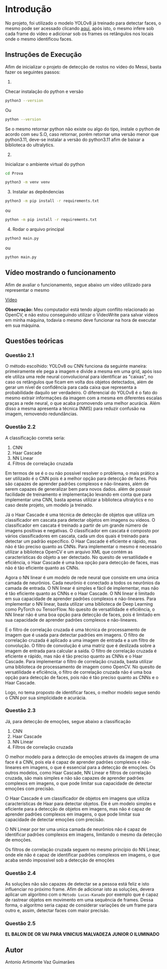 # Introdução

No projeto, foi utilizado o modelo YOLOv8 já treinado para detectar faces, o mesmo pode ser acessado clicando [aqui](https://github.com/derronqi/yolov8-face), após isto, o mesmo infere sob cada frame do vídeo e adicionar sob os frames os retângulos nos locais onde o mesmo identificou faces.

## Instruções de Execução

Afim de inicializar o projeto de detecção de rostos no vídeo do Messi, basta fazer os seguintes passos:

1. 

Checar instalação do python e versão

```bash
python3 --version
```

Ou

```bash
python --version
```

Se o mesmo retornar python não existe ou algo do tipo, instale o python de acordo com seu S.O, caso retornar, porém retornar uma versão menor que python3.11, deve-se instalar a versão do python3.11 afim de baixar a biblioteca do ultralytics.

2. 

Inicializar o ambiente virtual do python

```bash
cd Prova

python3 -m venv venv
```

3. Instalar as depêndencias

```bash
python3 -m pip install -r requirements.txt
```

ou

```bash
python -m pip install -r requirements.txt
```

4. Rodar o arquivo principal

```bash
python3 main.py
```

ou

```bash
python main.py
```

## Vídeo mostrando o funcionamento

Afim de avaliar o funcionamento, segue abaixo um vídeo utilizado para representar o mesmo

[Vídeo](https://drive.google.com/file/d/1DHaXqLLBNSyhgxtY0Htlb5Y9RZpdfptP/view?usp=sharing)

**Observação:** Meu computador está tendo algum conflito relacionado ao OpenCV, e não estou conseguindo utilizar o VideoWrite para salvar vídeos em minha máquina, todavia o mesmo deve funcionar na hora de executar em sua máquina. 

## Questões teóricas

### Questão 2.1

O método escolhido: YOLOv8 ou CNN funciona da seguinte maneira: primeiramente ele pega a imagem e divide a mesma em uma grid, após isso ele utiliza uma rede neural convolucional para identificar as "caixas", no caso os retângulos que ficam em volta dos objetos detectados, além de gerar um nível de confidência para cada caixa que representa a probabilidade daquilo ser verdadeiro. O diferencial do YOLOv8 é o fato do mesmo extrair informações da imagem com a mesma em diferentes escalas graças a rede neural, o que acaba promovendo uma melhor acurácia. Além disso a mesma apresenta a técnica (NMS) para reduzir confusão na imagem, removendo redundâncias.

### Questão 2.2

A classificação correta seria:

1. CNN
2. Haar Cascade
3. NN Linear
4. Filtros de correlação cruzada


Em termos de se é o ou não possível resolver o problema, o mais prático a ser utilizado é o CNN pois é a melhor opção para detecção de faces. Pois são capazes de aprender padrões complexos e não-lineares, além de serem capazes de generalizar bem para novos dados. além de possuir facilidade de treinamento e implementação levando em conta que para implementar uma CNN, basta apenas utilizar a biblioteca ultralytics e no caso deste projeto, um modelo ja treinado.

Já o Haar Cascade é uma técnica de detecção de objetos que utiliza um classificador em cascata para detectar objetos em imagens ou vídeos. O classificador em cascata é treinado a partir de um grande número de imagens positivas e negativas. O classificador em cascata é composto por vários classificadores em cascata, cada um dos quais é treinado para detectar um padrão específico. O Haar Cascade é eficiente e rápido, mas não é tão preciso quanto as CNNs. Para implementar o mesmo é necessário utilizar a biblioteca OpenCV e um arquivo XML que contém as características do objeto a ser detectado. No quesito de versatilidade e eficiência, o Haar Cascade é uma boa opção para detecção de faces, mas não é tão eficiente quanto as CNNs.

Agora o NN linear é um modelo de rede neural que consiste em uma única camada de neurônios. Cada neurônio é conectado a todos os neurônios da camada de entrada. O NN linear é simples e fácil de implementar, mas não é tão eficiente quanto as CNNs e o Haar Cascade. O NN linear é limitado em sua capacidade de aprender padrões complexos e não-lineares. Para implementar o NN linear, basta utilizar uma biblioteca de Deep Learning como PyTorch ou TensorFlow. No quesito de versatilidade e eficiência, o NN linear não é uma boa opção para detecção de faces, pois é limitado em sua capacidade de aprender padrões complexos e não-lineares.

E o filtro de correlação cruzada é uma técnica de processamento de imagem que é usada para detectar padrões em imagens. O filtro de correlação cruzada é aplicado a uma imagem de entrada e a um filtro de convolução. O filtro de convolução é uma matriz que é deslizada sobre a imagem de entrada para calcular a saída. O filtro de correlação cruzada é eficiente e rápido, mas não é tão preciso quanto as CNNs e o Haar Cascade. Para implementar o filtro de correlação cruzada, basta utilizar uma biblioteca de processamento de imagem como OpenCV. No quesito de versatilidade e eficiência, o filtro de correlação cruzada não é uma boa opção para detecção de faces, pois não é tão preciso quanto as CNNs e o Haar Cascade.

Logo, no tema proposto de identificar faces, o melhor modelo segue sendo o CNN por sua simplicidade e acurácia.

### Questão 2.3

Já, para detecção de emoções, segue abaixo a classificação

1. CNN
2. Haar Cascade
3. NN Linear
4. Filtros de correlação cruzada

O melhor modelo para a detecção de emoções através da imagem de uma face é a CNN, pois ela é capaz de aprender padrões complexos e não-lineares em imagens, o que é essencial para a detecção de emoções. Os outros modelos, como Haar Cascade, NN Linear e filtros de correlação cruzada, são mais simples e não são capazes de aprender padrões complexos em imagens, o que pode limitar sua capacidade de detectar emoções com precisão.

O Haar Cascade é um classificador de objetos em imagens que utiliza características de Haar para detectar objetos. Ele é um modelo simples e eficiente para a detecção de objetos em imagens, mas não é capaz de aprender padrões complexos em imagens, o que pode limitar sua capacidade de detectar emoções com precisão.

O NN Linear por ter uma unica camada de neurônios não é capaz de identificar padrões complexos em imagens, limitando o mesmo da detecção de emoções.

Os filtros de correlação cruzada seguem no mesmo princípio do NN Linear, onde ele não é capaz de identificar padrões complexos em imagens, o que acaba sendo impossível sob a detecção de emoções

### Questão 2.4

As soluções não são capazes de detectar se a pessoa está feliz e isto influenciar no próximo frame. Afim de adicionar isto as soluções, devera aplicar um algoritmo com o `Método Lucas-Kanade` por exemplo que é capaz de rastrear objetos em movimento em uma sequência de frames. Dessa forma, o algoritmo seria capaz de considerar variações de um frame para outro e, assim, detectar faces com maior precisão.

### Questão 2.5

**EL BALON DE OR VAI PARA VINICIUS MALVADEZA JUNIOR O ILUMINADO**


## Autor

Antonio Artimonte Vaz Guimarães
